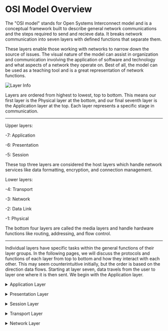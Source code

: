 # OSI Model Overview
The "OSI model" stands for Open Systems Interconnect model and is a conceptual framework built to describe general network communications and the steps required to send and recieve data. It breaks network communication into seven layers with defined functions that separate them.

These layers enable those working with networks to narrow down the source of issues. The visual nature of the model can assist in organization and communication involving the application of software and technology and what aspects of a network they operate on. Best of all, the model can be used as a teaching tool and is a great representation of network functions.

![Layer Info](https://www.lifewire.com/thmb/v1ELh58tFZVN1RadeZxUO77eayo=/750x0/filters:no_upscale():max_bytes(150000):strip_icc():format(webp)/OSImodel-8d93f19d50e543348f82110aa11f7a93.jpg)

Layers are ordered from highest to lowest, top to bottom. This means our first layer is the Physical layer at the bottom, and our final seventh layer is the Application layer at the top. Each layer represents a specific stage in communication.

---
Upper layers:

-7: Application

-6: Presentation

-5: Session

These top three layers are considered the host layers which handle network services like data formatting, encryption, and connection management.

Lower layers:

-4: Transport

-3: Network

-2: Data Link

-1: Physical

The bottom four layers are called the media layers and handle hardware functions like routing, addressing, and flow control. 

---

Individual layers have specific tasks within the general functions of their layer groups. In the following pages, we will discuss the protocols and functions of each layer from top to bottom and how they interact with each other. This may seem counterintuitive initially, but the order is based on the direction data flows. Starting at layer seven, data travels from the user to layer one where it is then sent. We begin with the Application layer.

<details>
  <summary>Application Layer</summary>
<br>
The Application layer is the seventh layer and is our most user-facing layer. It's what allows user applications to communicate with each other.
  
![Application Layer](https://user-images.githubusercontent.com/75860671/206801965-4c6766aa-ec0e-4d3e-a343-c5ef076b2c80.png)
  
The Application layer handles and packages data recieved from the Presentation layer. It allows users to store, access, retrieve, recieve, and send data. Before data can be sent back to the Presentation layer to travel through to other end of the model, it must be packaged in the proper format. Likely the most familiar protocol, HTTP is one example that handles data required for web page content.

HTTP is only one protocol however.
Check out [this link](https://www.geeksforgeeks.org/protocols-application-layer/) for more.</details>
  
<details>
  <summary>Presentation Layer</summary>
<br>
The Presentation layer is the sixth layer and handles data representation, encryption, and compression. It recieves data from the Application layer to send to the Session layer and vice versa.
  
![Presentation Layer](https://user-images.githubusercontent.com/75860671/206810871-4fbf1760-4e6f-4454-a1bd-3ad2ee1bedda.png)
  
It encrypts data for secure travel, and it decrypts data recieved for processing. One of its largest responsibilities is the translation of data. It transforms data from a system-specific format into an intermediate form that can be exchanged between different systems while preserving accurate syntax. This is important to ensure that data is readable by many different machines.

Presentation layer protocols can be found [here](https://www.w3.org/People/Frystyk/thesis/Presentation.html).</details>

<details>
  <summary>Session Layer</summary>
<br>
The Session layer is the fifth layer and handles interhost communication.
  
![Session Layer](https://user-images.githubusercontent.com/75860671/206811816-de3e4850-3d3a-41f5-bd34-31e405afefa5.png)
  
When two devices need to communicate over a network, a session must be made that opens a window for such communication. Session creation involves setup, coordination, and termination. When those two devices need to communicate, a session will be started, communication commences in the form of requests and responses, delays are set and errors are managed, and the session is destroyed after communication is complete. The Session layer recieves service requests from the Presentation layer above, and it sends service requests to the Transport layer below.

Wikipedia has a good list of Session Layer protocols [here](https://en.wikipedia.org/wiki/Session_layer).</details>

<details>
  <summary>Transport Layer</summary>
<br>
The Transport layer is the fourth layer and handles the actual transport of data between hosts.

![Transport Layer](https://user-images.githubusercontent.com/75860671/206812345-5b4244ce-f7a4-4dc4-8248-bc2cf218003d.png)
)

This layer receives data from upper layers, segments it, addresses the source and destination ports, and sends it to the Network layer. Flow and error control ensure that data is transmitted successfully and to the right port. Data is transmitted in segments with headers that provide information about the data being transmitted. The Transport layer will acknowledge successful transmissions and re-transmit in the case of failure. When data arrives at its destination, the destination Transport layer will reassemble the segments of data into its whole form.
  
Connection-oriented services are generally handled by the Transmission Control Protocol (TCP), and connectionless services tend to be handled with the User Datagram Protocol (UDP). A chart with other Transport layer protocols can be found [here](https://www.router-switch.com/faq/transport-layer-osi-layer-4-popular-transport-layer-protocols.html).</details>

<details>
  <summary>Network Layer</summary>
<br>
The Network layer is the third layer and handles packet routing, logical addressing,
  
Data is transmitted in packets. The Network layer determines the shortest route for these packets to travel to their destination and attaches the IP addresses of the sender and receiver while logging known addresses in logical addressing to aid in routing. This process allows the layer to translate between MAC and IP addresses (physical computer addresses and network addresses respectively) to ensure proper routing.
